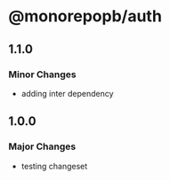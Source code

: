 # @monorepopb/auth

## 1.1.0

### Minor Changes

- adding inter dependency

## 1.0.0

### Major Changes

- testing changeset
